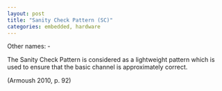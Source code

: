 ```yaml
---
layout: post
title: "Sanity Check Pattern (SC)"
categories: embedded, hardware
---
```


Other names: -

The Sanity Check Pattern is considered as a lightweight pattern which is used to ensure that the basic channel is approximately correct.

(Armoush 2010, p. 92)